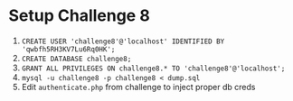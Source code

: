 # Setup Challenge 8

1. `CREATE USER 'challenge8'@'localhost' IDENTIFIED BY 'qwbfh5RH3KV7Lu6Rq0HK';`
2. `CREATE DATABASE challenge8;`
3. `GRANT ALL PRIVILEGES ON challenge8.* TO 'challenge8'@'localhost';`
4. `mysql -u challenge8 -p challenge8 < dump.sql`
5. Edit `authenticate.php` from challenge to inject proper db creds
